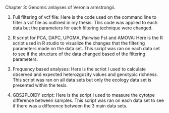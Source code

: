 Chapter 3: Genomic anlayses of Veronia armstrongii.

1. Full filtering of vcf file:
Here is the code used on the command line to filter a vcf file as outlined in my thesis. This code was applied to each data but the parameters for each filtering technique were changed.

2. R script for PCA, DAPC, UPGMA, Pairwise Fst and AMOVA:
Here is the R script used in R studio to visualize the changes that the filtering parameters made on the data set. This script was ran on each data set to see if the structure of the data changed based of the filtering parameters. 

3. Frequency based analyses:
Here is the scriot I used to calculate observed and expected heterozgozity values and genotypic richness. This script was ran on all data sets but only the ecology data set is presented within the tesis. 

4. GBS2PLOIDY script:
Here is the script I used to measure the cytotpe difference between samples. This script was ran on each data set to see if there was a difference between the 3 main data sets. 

